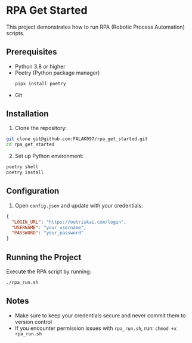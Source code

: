 # RPA Get Started

This project demonstrates how to run RPA (Robotic Process Automation) scripts.

## Prerequisites

- Python 3.8 or higher
- Poetry (Python package manager)
  ```bash
  pipx install poetry
  ```
- Git

## Installation

1. Clone the repository:

```bash
git clone git@github.com:FALAK097/rpa_get_started.git
cd rpa_get_started
```

2. Set up Python environment:

```bash
poetry shell
poetry install
```

## Configuration

1. Open `config.json` and update with your credentials:

```json
{
  "LOGIN_URL": "https://outriskai.com/login",
  "USERNAME": "your_username",
  "PASSWORD": "your_password"
}
```

## Running the Project

Execute the RPA script by running:

```bash
./rpa_run.sh
```

## Notes

- Make sure to keep your credentials secure and never commit them to version control
- If you encounter permission issues with `rpa_run.sh`, run: `chmod +x rpa_run.sh`
